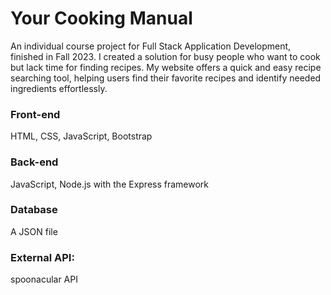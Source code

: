 # Your Cooking Manual

An individual course project for Full Stack Application Development, finished in Fall 2023. I created a solution for busy people who want to cook but lack time for finding recipes. My website offers a quick and easy recipe searching tool, helping users find their favorite recipes and identify needed ingredients effortlessly.

### Front-end

HTML, CSS, JavaScript, Bootstrap

### Back-end

JavaScript, Node.js with the Express framework

### Database

A JSON file

### External API:

spoonacular API
